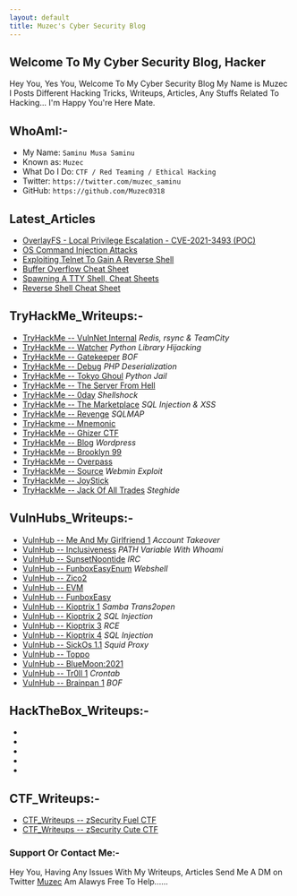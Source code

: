 ```yaml
---
layout: default
title: Muzec's Cyber Security Blog
---
```


## Welcome To My Cyber Security Blog,  Hacker

Hey You, Yes You, Welcome To My Cyber Security Blog My Name is Muzec I Posts Different Hacking Tricks, Writeups, Articles, Any Stuffs Related To Hacking... I'm Happy You're Here Mate.

## WhoAmI:-


- My Name:    `Saminu Musa Saminu`
- Known as:   `Muzec`
- What Do I Do:  `CTF / Red Teaming / Ethical Hacking`
- Twitter:    `https://twitter.com/muzec_saminu`
- GitHub:     `https://github.com/Muzec0318`

## Latest_Articles

- [OverlayFS - Local Privilege Escalation - CVE-2021-3493 (POC)](https://muzec0318.github.io/posts/overlayfs.html)
- [OS Command Injection Attacks](https://muzec0318.github.io/posts/oscommand.html)
- [Exploiting Telnet To Gain A Reverse Shell](https://muzec0318.github.io/posts/Telnet.html)
- [Buffer Overflow Cheat Sheet](https://muzec0318.github.io/posts/BufferOverflow.html)
- [Spawning A TTY Shell, Cheat Sheets](https://muzec0318.github.io/posts/Ttyshells.html)
- [Reverse Shell Cheat Sheet](https://muzec0318.github.io/posts/ReverseShell.html)

## TryHackMe_Writeups:-


- [TryHackMe -- VulnNet Internal](https://muzec0318.github.io/posts/vulnet.html) *Redis, rsync & TeamCity*
- [TryHackMe -- Watcher](https://muzec0318.github.io/posts/Watcher.html) *Python Library Hijacking*
- [TryHackMe -- Gatekeeper](https://muzec0318.github.io/posts/Gatekeeper.html) *BOF*
- [TryHackMe -- Debug](https://muzec0318.github.io/posts/Debug.html)  *PHP Deserialization*
- [TryHackMe -- Tokyo Ghoul](https://muzec0318.github.io/posts/tokyoghoul666.html)  *Python Jail*
- [TryHackMe -- The Server From Hell](https://muzec0318.github.io/posts/TheServerFromHell.html)
- [TryHackMe -- 0day](https://muzec0318.github.io/posts/0day.html)  *Shellshock*
- [TryHackMe -- The Marketplace](https://muzec0318.github.io/posts/Marketplace.html)  *SQL Injection & XSS*
- [TryHackMe -- Revenge](https://muzec0318.github.io/posts/Revenge.html)  *SQLMAP*
- [TryHackme -- Mnemonic](https://muzec0318.github.io/posts/Mnemonic.html)
- [TryHackMe -- Ghizer CTF](https://muzec0318.github.io/posts/Ghizer.html)
- [TryHackMe -- Blog](https://muzec0318.github.io/posts/Blog.html)  *Wordpress*
- [TryHackMe -- Brooklyn 99](https://muzec0318.github.io/posts/Brooklyn99.html)
- [TryHackMe -- Overpass](https://muzec0318.github.io/posts/Overpass.html)
- [TryHackMe -- Source](https://muzec0318.github.io/posts/Source.html)  *Webmin Exploit*
- [TryHackMe -- JoyStick](https://muzec0318.github.io/posts/JoyStick.html)
- [TryHackMe -- Jack Of All Trades](https://muzec0318.github.io/posts/Jack.html)  *Steghide*

## VulnHubs_Writeups:-

- [VulnHub -- Me And My Girlfriend 1](https://muzec0318.github.io/posts/meandmygirlfriend.html) *Account Takeover*
- [VulnHub -- Inclusiveness](https://muzec0318.github.io/posts/Inclusiveness.html)  *PATH Variable With Whoami*
- [VulnHub -- SunsetNoontide](https://muzec0318.github.io/posts/Sunsetnoontide.html)  *IRC*
- [VulnHub -- FunboxEasyEnum](https://muzec0318.github.io/posts/Funboxeasyenum.html)  *Webshell*
- [VulnHub -- Zico2](https://muzec0318.github.io/posts/zico2.html)
- [VulnHub -- EVM](https://muzec0318.github.io/posts/evm.html)
- [VulnHub -- FunboxEasy](https://muzec0318.github.io/posts/Funbox3.html)
- [VulnHub -- Kioptrix 1](https://muzec0318.github.io/posts/kioptrix1.html)     *Samba Trans2open*
- [VulnHub -- Kioptrix 2](https://muzec0318.github.io/posts/Kioptrix2.html)     *SQL Injection*
- [VulnHub -- Kioptrix 3](https://muzec0318.github.io/posts/Kioptrix3.html)     *RCE*
- [VulnHub -- Kioptrix 4](https://muzec0318.github.io/posts/Kioptrix4.html)     *SQL Injection*
- [VulnHub -- SickOs 1.1](https://muzec0318.github.io/posts/Sickos.html)    *Squid Proxy*
- [VulnHub -- Toppo](https://muzec0318.github.io/posts/Toppo.html)
- [VulnHub -- BlueMoon:2021](https://muzec0318.github.io/posts/Bluemoon.html)
- [VulnHub -- Tr0ll 1](https://muzec0318.github.io/posts/Tr0ll.html)      *Crontab*
- [VulnHub -- Brainpan 1](https://muzec0318.github.io/posts/Brainpan1.html)      *BOF*

## HackTheBox_Writeups:-

-

-

-

-

-

## CTF_Writeups:-

- [CTF_Writeups -- zSecurity Fuel CTF](https://muzec0318.github.io/posts/Zfuel.html)
- [CTF_Writeups -- zSecurity Cute CTF](https://muzec0318.github.io/posts/Zcute.html)

### Support Or Contact Me:-
Hey You, Having Any Issues With My Writeups, Articles Send Me A DM on Twitter [Muzec](https://twitter.com/muzec_saminu)  Am Alawys Free To Help......

